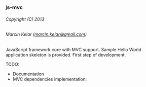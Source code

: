 ### js-mvc
###### Copyright (C) 2013
###### Marcin Kelar (marcin.kelar@gmail.com)

JavaScript framework core with MVC support. 
Sample Hello World application skeleton is provided. 
First step of development.

TODO:
* Documentation
* MVC dependencies implementation;
